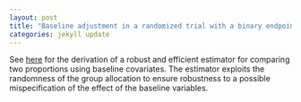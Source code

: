 ```yaml
--- 
layout: post 
title: "Baseline adjustment in a randomized trial with a binary endpoint" 
categories: jekyll update
---
```


See
[here](https://bozenne.github.io/doc/2020_12_06-efficientBaselineAdjustment/post-efficientBaselineAdjustment.pdf)
for the derivation of a robust and efficient estimator for comparing
two proportions using baseline covariates. The estimator exploits the
randomness of the group allocation to ensure robustness to a possible
mispecification of the effect of the baseline variables.
